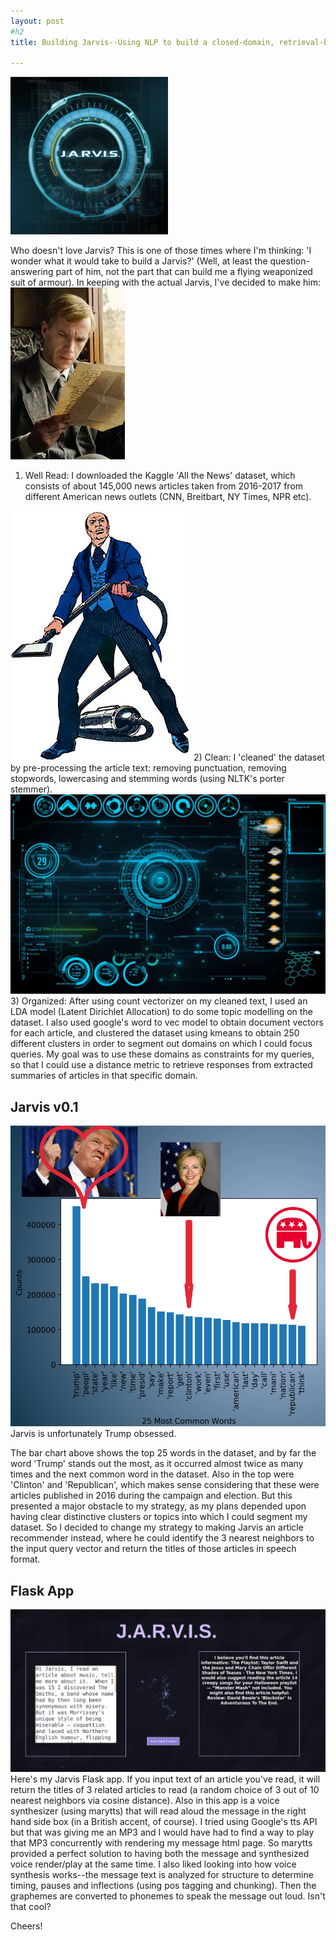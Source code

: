 ```yaml
---
layout: post
#h2
title: Building Jarvis--Using NLP to build a closed-domain, retrieval-based question/answer machine 

---
```

<img src="/pics/jarvis.png" style="margin-left: auto; margin-right: auto; width: 50%;">



Who doesn't love Jarvis?  This is one of those times where I'm thinking: 'I wonder what it would take to build a Jarvis?'  (Well, at least the question-answering part of him, not the part that can build me a flying weaponized suit of armour).  In keeping with the actual Jarvis, I've decided to make him:
<img src="/pics/jarvis_reading.png" style="margin-left: auto; margin-right: auto;">
1) Well Read:  I downloaded the Kaggle 'All the News' dataset, which consists of about 145,000 news articles taken from 2016-2017 from different American news outlets (CNN, Breitbart, NY Times, NPR etc). 
<img src="/pics/jarvis_clean.png" style="margin-left: auto; margin-right: auto;">
2) Clean: I 'cleaned' the dataset by pre-processing the article text: removing punctuation, removing stopwords, lowercasing and stemming words (using NLTK's porter stemmer). 
<img src="/pics/jarvis_org.jpeg" style="margin-left: auto; margin-right: auto;">
3) Organized:  After using count vectorizer on my cleaned text, I used an LDA model (Latent Dirichlet Allocation) to do some topic modelling on the dataset.  I also used google's word to vec model to obtain document vectors for each article, and clustered the dataset using kmeans to obtain 250 different clusters in order to segment out domains on which I could  focus queries.  My goal was to use these domains as constraints for my queries, so that I could use a distance metric to retrieve responses from extracted summaries of articles in that specific domain.


## Jarvis v0.1
![alt_text](/pics/jarvis_common.png)  
Jarvis is unfortunately Trump obsessed.

The bar chart above shows the top 25 words in the dataset, and by far the word 'Trump' stands out the most, as it occurred almost twice as many times and the next common word in the dataset.  Also in the top were 'Clinton' and 'Republican', which makes sense considering that these were articles published in 2016 during the campaign and election.  But this presented a major obstacle to my strategy, as my plans depended upon having clear distinctive clusters or topics into which I could segment my dataset.  So I decided to change my strategy to making Jarvis an article recommender instead, where he could identify the 3 nearest neighbors to the input query vector and return the titles of those articles in speech format.

## Flask App
![alt_text](/pics/jarvis_flask.png)  
Here's my Jarvis Flask app.  If you input text of an article you've read, it will return the titles of 3 related articles to read (a random choice of 3 out of 10 nearest neighbors via cosine distance).  Also in this app is a voice synthesizer (using marytts) that will read aloud the message in the right hand side box (in a British accent, of course).  I tried using Google's tts API but that was giving me an MP3 and I would have had to find a way to play that MP3 concurrently with rendering my message html page.  So marytts provided a perfect solution to having both the message and synthesized voice render/play at the same time.  I also liked looking into how voice synthesis works--the message text is analyzed for structure to determine timing, pauses and inflections (using pos tagging and chunking).  Then the graphemes are converted to phonemes to speak the message out loud. Isn't that cool?

Cheers!
 

